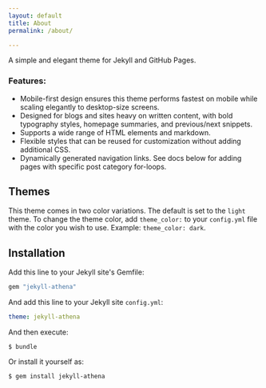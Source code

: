 ```yaml
---
layout: default
title: About
permalink: /about/

---
```

A simple and elegant theme for Jekyll and GitHub Pages.

### Features:
* Mobile-first design ensures this theme performs fastest on mobile while scaling elegantly to desktop-size screens.
* Designed for blogs and sites heavy on written content, with bold typography styles, homepage summaries, and previous/next snippets.
* Supports a wide range of HTML elements and markdown.
* Flexible styles that can be reused for customization without adding additional CSS.
* Dynamically generated navigation links. See docs below for adding pages with specific post category for-loops.

## Themes
This theme comes in two color variations. The default is set to the `light` theme. To change the theme color, add `theme_color:` to your `config.yml` file with the color you wish to use. Example: `theme_color: dark`.

<!-- | Config setting | Thumbnail |
| --- | --- |
| `theme_color: black` | <img width="330" alt="black" src="url"> |
| `theme_color: red` | <img width="330" alt="red" src="url"> | -->


## Installation

Add this line to your Jekyll site's Gemfile:

```ruby
gem "jekyll-athena"
```

And add this line to your Jekyll site `config.yml`:

```yaml
theme: jekyll-athena
```

And then execute:

    $ bundle

Or install it yourself as:

    $ gem install jekyll-athena
